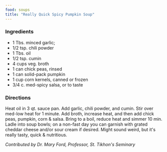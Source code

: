 ```yaml
---
food: soups
title: "Really Quick Spicy Pumpkin Soup"
---
```


### Ingredients

- 1 Tbs. minced garlic;
- 1/2 tsp. chili powder
- 1 Tbs. oil
- 1/2 tsp. cumin
- 4 cups veg. broth
- 1 can chick peas, rinsed
- 1 can solid-pack pumpkin
- 1 cup corn kernels, canned or frozen
- 3/4 c. med-spicy salsa, or to taste

### Directions

Heat oil in 3 qt. sauce pan.  Add garlic, chili powder, and cumin. Stir over med-low heat for 1 minute.  Add broth, increase heat, and then add chick peas, pumpkin, corn & salsa.  Bring to a boil, reduce heat and simmer 10 min.  Ladle into soup bowls; on a non-fast day you can garnish with grated cheddar cheese and/or sour cream if desired. Might sound weird, but it's really tasty, quick & nutritious.

*Contributed by Dr. Mary Ford, Professor, St. Tikhon's Seminary*
